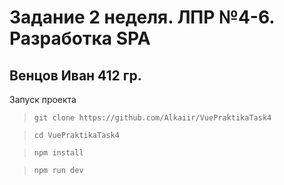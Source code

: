 # Задание 2 неделя. ЛПР №4-6. Разработка SPA
## Венцов Иван 412 гр.

Запуск проекта

>`git clone https://github.com/Alkaiir/VuePraktikaTask4`

>`cd VuePraktikaTask4`

>`npm install`

>`npm run dev`

